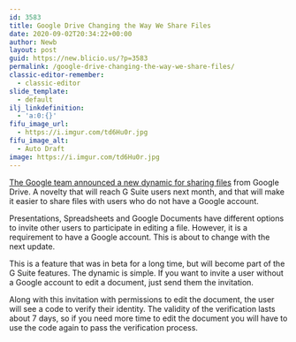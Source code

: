 ```yaml
---
id: 3583
title: Google Drive Changing the Way We Share Files
date: 2020-09-02T20:34:22+00:00
author: Newb
layout: post
guid: https://new.blicio.us/?p=3583
permalink: /google-drive-changing-the-way-we-share-files/
classic-editor-remember:
  - classic-editor
slide_template:
  - default
ilj_linkdefinition:
  - 'a:0:{}'
fifu_image_url:
  - https://i.imgur.com/td6Hu0r.jpg
fifu_image_alt:
  - Auto Draft
image: https://i.imgur.com/td6Hu0r.jpg
---
```

[The Google team announced a new dynamic for sharing files](https://gsuiteupdates.googleblog.com/2020/08/visitor-sharing-non-google-accounts-drive-docs-sheets-slides.html?) from Google Drive. A novelty that will reach G Suite users next month, and that will make it easier to share files with users who do not have a Google account.

Presentations, Spreadsheets and Google Documents have different options to invite other users to participate in editing a file. However, it is a requirement to have a Google account. This is about to change with the next update.

This is a feature that was in beta for a long time, but will become part of the G Suite features. The dynamic is simple. If you want to invite a user without a Google account to edit a document, just send them the invitation.

Along with this invitation with permissions to edit the document, the user will see a code to verify their identity. The validity of the verification lasts about 7 days, so if you need more time to edit the document you will have to use the code again to pass the verification process.